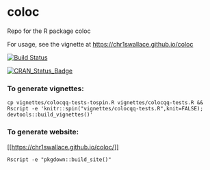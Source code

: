 coloc
=====

Repo for the R package coloc

For usage, see the vignette at https://chr1swallace.github.io/coloc

[![Build Status](https://travis-ci.org/chr1swallace/coloc.svg?branch=master)](https://travis-ci.org/chr1swallace/coloc)

[![CRAN_Status_Badge](http://www.r-pkg.org/badges/version/coloc)](https://cran.r-project.org/package=coloc)

### To generate vignettes:
```
cp vignettes/colocqq-tests-tospin.R vignettes/colocqq-tests.R && Rscript -e 'knitr::spin("vignettes/colocqq-tests.R",knit=FALSE); devtools::build_vignettes()'
```

### To generate website:
[[https://chr1swallace.github.io/coloc/]]
```
Rscript -e "pkgdown::build_site()"
```
